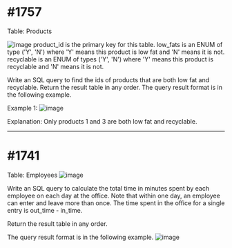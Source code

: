 # #1757
Table: Products

![image](https://user-images.githubusercontent.com/97834321/166145690-4f18f6af-ea07-4c83-8bd9-42c8e8dc1323.png)
product_id is the primary key for this table.
low_fats is an ENUM of type ('Y', 'N') where 'Y' means this product is low fat and 'N' means it is not.
recyclable is an ENUM of types ('Y', 'N') where 'Y' means this product is recyclable and 'N' means it is not.

Write an SQL query to find the ids of products that are both low fat and recyclable.
Return the result table in any order.
The query result format is in the following example.

Example 1:
![image](https://user-images.githubusercontent.com/97834321/166145721-8eee3981-29fc-408c-9292-62e3486415b3.png)

Explanation: Only products 1 and 3 are both low fat and recyclable.



-------------------


# #1741
Table: Employees
![image](https://user-images.githubusercontent.com/97834321/166189013-3fb4a5e2-008b-444c-b194-f7910eb774a4.png)

Write an SQL query to calculate the total time in minutes spent by each employee on each day at the office. Note that within one day, an employee can enter and leave more than once. The time spent in the office for a single entry is out_time - in_time.

Return the result table in any order.

The query result format is in the following example.
![image](https://user-images.githubusercontent.com/97834321/166189046-14e4f474-1f9e-4611-90c3-bbd98bae72cf.png)
